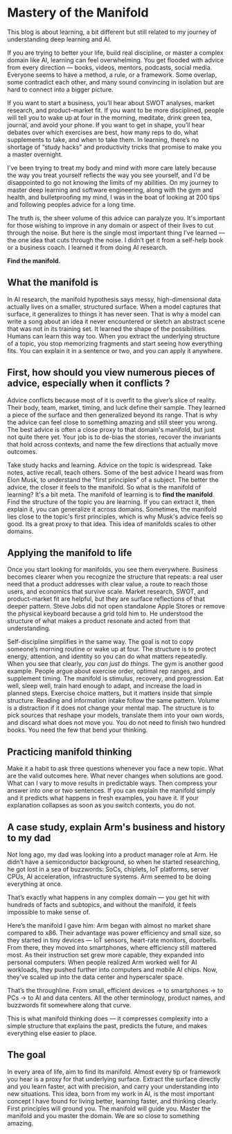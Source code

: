 # **Mastery of the Manifold**

This blog is about learning, a bit different but still related to my journey of understanding deep learning and AI. 

If you are trying to better your life, build real discipline, or master a complex domain like AI, learning can feel overwhelming. You get flooded with advice from every direction — books, videos, mentors, podcasts, social media. Everyone seems to have a method, a rule, or a framework. Some overlap, some contradict each other, and many sound convincing in isolation but are hard to connect into a bigger picture.

If you want to start a business, you’ll hear about SWOT analyses, market research, and product–market fit. If you want to be more disciplined, people will tell you to wake up at four in the morning, meditate, drink green tea, journal, and avoid your phone. If you want to get in shape, you’ll hear debates over which exercises are best, how many reps to do, what supplements to take, and when to take them. In learning, there’s no shortage of “study hacks” and productivity tricks that promise to make you a master overnight.

I've been trying to treat my body and mind with more care lately because the way you treat yourself reflects the way you see yourself, and I'd be disappointed to go not knowing the limits of my abilities. On my journey to master deep learning and software engineering, along with the gym and health, and bulletproofing my mind, I was in the boat of looking at 200 tips and following peoples advice for a long time. 


The truth is, the sheer volume of this advice can paralyze you. It's important for those wishing to improve in any domain or aspect of their lives to cut through the noise. But here is the single most important thing I’ve learned — the one idea that cuts through the noise. I didn’t get it from a self-help book or a business coach. I learned it from doing AI research.

**Find the manifold.**

## What the manifold is

In AI research, the manifold hypothesis says messy, high-dimensional data actually lives on a smaller, structured surface. When a model captures that surface, it generalizes to things it has never seen. That is why a model can write a song about an idea it never encountered or sketch an abstract scene that was not in its training set. It learned the shape of the possibilities. Humans can learn this way too. When you extract the underlying structure of a topic, you stop memorizing fragments and start seeing how everything fits. You can explain it in a sentence or two, and you can apply it anywhere.

## First, how should you view numerous pieces of advice, especially when it conflicts ? 

Advice conflicts because most of it is overfit to the giver’s slice of reality. Their body, team, market, timing, and luck define their sample. They learned a piece of the surface and then generalized beyond its range. That is why the advice can feel close to something amazing and still steer you wrong. The best advice is often a close proxy to that domain's manifold, but just not quite there yet. Your job is to de-bias the stories, recover the invariants that hold across contexts, and name the few directions that actually move outcomes.

Take study hacks and learning. Advice on the topic is widespread. Take notes, active recall, teach others. Some of the best advice I heard was from Elon Musk, to understand the "first principles" of a subject. The better the advice, the closer it feels to the manifold. So what is the manifold of learning? It's a bit meta. The manifold of learning is to **find the manifold**. Find the structure of the topic you are learning. If you can extract it, then explain it, you can generalize it across domains. Sometimes, the manifold lies close to the topic's first principles, which is why Musk's advice feels so good. Its a great proxy to that idea. This idea of manifolds scales to other domains. 

## Applying the manifold to life

Once you start looking for manifolds, you see them everywhere. Business becomes clearer when you recognize the structure that repeats: a real user need that a product addresses with clear value, a route to reach those users, and economics that survive scale. Market research, SWOT, and product-market fit are helpful, but they are surface reflections of that deeper pattern. Steve Jobs did not open standalone Apple Stores or remove the physical keyboard because a grid told him to. He understood the structure of what makes a product resonate and acted from that understanding.

Self-discipline simplifies in the same way. The goal is not to copy someone’s morning routine or wake up at four. The structure is to protect energy, attention, and identity so you can do what matters repeatedly. When you see that clearly, *you can just do things*. The gym is another good example. People argue about exercise order, optimal rep ranges, and supplement timing. The manifold is stimulus, recovery, and progression. Eat well, sleep well, train hard enough to adapt, and increase the load in planned steps. Exercise choice matters, but it matters inside that simple structure. Reading and information intake follow the same pattern. Volume is a distraction if it does not change your mental map. The structure is to pick sources that reshape your models, translate them into your own words, and discard what does not move you. You do not need to finish two hundred books. You need the few that bend your thinking.



## Practicing manifold thinking

Make it a habit to ask three questions whenever you face a new topic. What are the valid outcomes here. What never changes when solutions are good. What can I vary to move results in predictable ways. Then compress your answer into one or two sentences. If you can explain the manifold simply and it predicts what happens in fresh examples, you have it. If your explanation collapses as soon as you switch contexts, you do not.


## A case study, explain Arm's business and history to my dad

Not long ago, my dad was looking into a product manager role at Arm. He didn’t have a semiconductor background, so when he started researching, he got lost in a sea of buzzwords: SoCs, chiplets, IoT platforms, server CPUs, AI acceleration, infrastructure systems. Arm seemed to be doing everything at once.

That’s exactly what happens in any complex domain — you get hit with hundreds of facts and subtopics, and without the manifold, it feels impossible to make sense of.

Here’s the manifold I gave him: Arm began with almost no market share compared to x86. Their advantage was power efficiency and small size, so they started in tiny devices — IoT sensors, heart-rate monitors, doorbells. From there, they moved into smartphones, where efficiency still mattered most. As their instruction set grew more capable, they expanded into personal computers. When people realized Arm worked well for AI workloads, they pushed further into computers and mobile AI chips. Now, they’ve scaled up into the data center and hyperscaler space.

That’s the throughline. From small, efficient devices → to smartphones → to PCs → to AI and data centers. All the other terminology, product names, and buzzwords fit somewhere along that curve.

This is what manifold thinking does — it compresses complexity into a simple structure that explains the past, predicts the future, and makes everything else easier to place.



## The goal

In every area of life, aim to find its manifold. Almost every tip or framework you hear is a proxy for that underlying surface. Extract the surface directly and you learn faster, act with precision, and carry your understanding into new situations. This idea, born from my work in AI, is the most important concept I have found for living better, learning faster, and thinking clearly. First principles will ground you. The manifold will guide you. Master the manifold and you master the domain. We are so close to something amazing.

